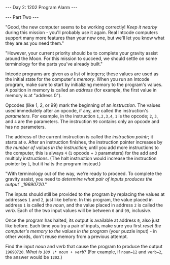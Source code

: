 --- Day 2: 1202 Program Alarm ---

--- Part Two ---

"Good, the new computer seems to be working correctly! _Keep it nearby_ during this mission - you'll probably use it
again. Real Intcode computers support many more features than your new one, but we'll let you know what they are as you
need them."

"However, your current priority should be to complete your gravity assist around the Moon. For this mission to succeed,
we should settle on some terminology for the parts you've already built."

Intcode programs are given as a list of integers; these values are used as the initial state for the computer's
_memory_. When you run an Intcode program, make sure to start by initializing memory to the program's values. A position
in memory is called an _address_ (for example, the first value in memory is at "address 0").

Opcodes (like 1, 2, or 99) mark the beginning of an _instruction_. The values used immediately after an opcode, if any,
are called the instruction's _parameters_. For example, in the instruction `1,2,3,4`, `1` is the opcode; `2`, `3`, and
`4` are the parameters. The instruction `99` contains only an opcode and has no parameters.

The address of the current instruction is called the _instruction pointr_; it starts at `0`. After an instruction
finishes, the instruction pointer increases by _the number of values in the instruction_; until you add more
instructions to the computer, this is always `4` (`1` opcode + `3` parameters) for the add and multiply instructions.
(The halt instruction would increase the instruction pointer by `1`, but it halts the program instead.)

"With terminology out of the way, we're ready to proceed. To complete the gravity assist, you need to _determine what
pair of inputs produces the output` \_19690720_."

The inputs should still be provided to the program by replacing the values at addresses `1` and `2`, just like before.
In this program, the value placed in address `1` is called the _noun_, and the value placed in address `2` is called the
_verb_. Each of the two input values will be between `0` and `99`, inclusive.

Once the program has halted, its output is available at address `0`, also just like before. Each time you try a pair of
inputs, make sure you first _reset the computer's memory to the values in the program_ (your puzzle input) - in other
words, don't reuse memory from a previous attempt.

Find the input _noun_ and _verb_ that cause the program to produce the output `19690720`. _What is
`100 \* noun + verb`?_ (For example, if `noun=12` and `verb=2`, the answer would be `1202`.)
